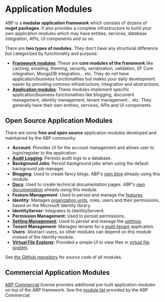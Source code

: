 # Application Modules

ABP is a **modular application framework** which consists of dozens of **nuget packages**. It also provides a complete infrastructure to build your own application modules which may have entities, services, database integration, APIs, UI components and so on.

There are **two types of modules.** They don't have any structural difference but categorized by functionality and purpose:

* [**Framework modules**](https://github.com/abpframework/abp/tree/master/framework/src): These are **core modules of the framework** like caching, emailing, theming, security, serialization, validation, EF Core integration, MongoDB integration... etc. They do not have application/business functionalities but makes your daily development easier by providing common infrastructure, integration and abstractions.
* [**Application modules**](https://github.com/abpframework/abp/tree/master/modules): These modules implement specific application/business functionalities like blogging, document management, identity management, tenant management... etc. They generally have their own entities, services, APIs and UI components.

## Open Source Application Modules

There are some **free and open source** application modules developed and maintained by the ABP community:

* **Account**: Provides UI for the account management and allows user to login/register to the application.
* [**Audit Logging**](Audit-Logging.md): Persists audit logs to a database.
* **Background Jobs**: Persist background jobs when using the default background job manager.
* **Blogging**: Used to create fancy blogs. ABP's [own blog](https://blog.abp.io/) already using this module.
* [**Docs**](Docs.md): Used to create technical documentation pages. ABP's [own documentation](https://docs.abp.io) already using this module.
* **Feature Management**: Used to persist and manage the [features](../Features.md).
* **Identity**: Manages [organization units](Organization-Units.md), roles, users and their permissions, based on the Microsoft Identity library.
* **IdentityServer**: Integrates to IdentityServer4.
* **Permission Management**: Used to persist permissions.
* **[Setting Management](Setting-Management.md)**: Used to persist and manage the [settings](../Settings.md).
* **Tenant Management**: Manages tenants for a [multi-tenant](../Multi-Tenancy.md) application.
* **Users**: Abstract users, so other modules can depend on this module instead of the Identity module.
* [**Virtual File Explorer**](Virtual-File-Explorer.md): Provided a simple UI to view files in [virtual file system](../Virtual-File-System.md).

See [the GitHub repository](https://github.com/abpframework/abp/tree/master/modules) for source code of all modules.

## Commercial Application Modules

[ABP Commercial](https://commercial.abp.io/) license provides additional pre-built application modules on top of the ABP framework. See the [module list](https://commercial.abp.io/modules) provided by the ABP Commercial.